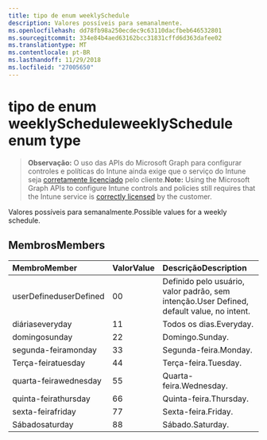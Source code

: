 ```yaml
---
title: tipo de enum weeklySchedule
description: Valores possíveis para semanalmente.
ms.openlocfilehash: dd78fb98a250ecdec9c63110dacfbeb646532801
ms.sourcegitcommit: 334e84b4aed63162bcc31831cffd6d363dafee02
ms.translationtype: MT
ms.contentlocale: pt-BR
ms.lasthandoff: 11/29/2018
ms.locfileid: "27005650"
---
```

# <a name="weeklyschedule-enum-type"></a><span data-ttu-id="538fd-103">tipo de enum weeklySchedule</span><span class="sxs-lookup"><span data-stu-id="538fd-103">weeklySchedule enum type</span></span>

> <span data-ttu-id="538fd-104">**Observação:** O uso das APIs do Microsoft Graph para configurar controles e políticas do Intune ainda exige que o serviço do Intune seja [corretamente licenciado](https://go.microsoft.com/fwlink/?linkid=839381) pelo cliente.</span><span class="sxs-lookup"><span data-stu-id="538fd-104">**Note:** Using the Microsoft Graph APIs to configure Intune controls and policies still requires that the Intune service is [correctly licensed](https://go.microsoft.com/fwlink/?linkid=839381) by the customer.</span></span>

<span data-ttu-id="538fd-105">Valores possíveis para semanalmente.</span><span class="sxs-lookup"><span data-stu-id="538fd-105">Possible values for a weekly schedule.</span></span>
## <a name="members"></a><span data-ttu-id="538fd-106">Membros</span><span class="sxs-lookup"><span data-stu-id="538fd-106">Members</span></span>
|<span data-ttu-id="538fd-107">Membro</span><span class="sxs-lookup"><span data-stu-id="538fd-107">Member</span></span>|<span data-ttu-id="538fd-108">Valor</span><span class="sxs-lookup"><span data-stu-id="538fd-108">Value</span></span>|<span data-ttu-id="538fd-109">Descrição</span><span class="sxs-lookup"><span data-stu-id="538fd-109">Description</span></span>|
|:---|:---|:---|
|<span data-ttu-id="538fd-110">userDefined</span><span class="sxs-lookup"><span data-stu-id="538fd-110">userDefined</span></span>|<span data-ttu-id="538fd-111">0</span><span class="sxs-lookup"><span data-stu-id="538fd-111">0</span></span>|<span data-ttu-id="538fd-112">Definido pelo usuário, valor padrão, sem intenção.</span><span class="sxs-lookup"><span data-stu-id="538fd-112">User Defined, default value, no intent.</span></span>|
|<span data-ttu-id="538fd-113">diárias</span><span class="sxs-lookup"><span data-stu-id="538fd-113">everyday</span></span>|<span data-ttu-id="538fd-114">1</span><span class="sxs-lookup"><span data-stu-id="538fd-114">1</span></span>|<span data-ttu-id="538fd-115">Todos os dias.</span><span class="sxs-lookup"><span data-stu-id="538fd-115">Everyday.</span></span>|
|<span data-ttu-id="538fd-116">domingo</span><span class="sxs-lookup"><span data-stu-id="538fd-116">sunday</span></span>|<span data-ttu-id="538fd-117">2</span><span class="sxs-lookup"><span data-stu-id="538fd-117">2</span></span>|<span data-ttu-id="538fd-118">Domingo.</span><span class="sxs-lookup"><span data-stu-id="538fd-118">Sunday.</span></span>|
|<span data-ttu-id="538fd-119">segunda-feira</span><span class="sxs-lookup"><span data-stu-id="538fd-119">monday</span></span>|<span data-ttu-id="538fd-120">3</span><span class="sxs-lookup"><span data-stu-id="538fd-120">3</span></span>|<span data-ttu-id="538fd-121">Segunda-feira.</span><span class="sxs-lookup"><span data-stu-id="538fd-121">Monday.</span></span>|
|<span data-ttu-id="538fd-122">Terça-feira</span><span class="sxs-lookup"><span data-stu-id="538fd-122">tuesday</span></span>|<span data-ttu-id="538fd-123">4</span><span class="sxs-lookup"><span data-stu-id="538fd-123">4</span></span>|<span data-ttu-id="538fd-124">Terça-feira.</span><span class="sxs-lookup"><span data-stu-id="538fd-124">Tuesday.</span></span>|
|<span data-ttu-id="538fd-125">quarta-feira</span><span class="sxs-lookup"><span data-stu-id="538fd-125">wednesday</span></span>|<span data-ttu-id="538fd-126">5</span><span class="sxs-lookup"><span data-stu-id="538fd-126">5</span></span>|<span data-ttu-id="538fd-127">Quarta-feira.</span><span class="sxs-lookup"><span data-stu-id="538fd-127">Wednesday.</span></span>|
|<span data-ttu-id="538fd-128">quinta-feira</span><span class="sxs-lookup"><span data-stu-id="538fd-128">thursday</span></span>|<span data-ttu-id="538fd-129">6</span><span class="sxs-lookup"><span data-stu-id="538fd-129">6</span></span>|<span data-ttu-id="538fd-130">Quinta-feira.</span><span class="sxs-lookup"><span data-stu-id="538fd-130">Thursday.</span></span>|
|<span data-ttu-id="538fd-131">sexta-feira</span><span class="sxs-lookup"><span data-stu-id="538fd-131">friday</span></span>|<span data-ttu-id="538fd-132">7</span><span class="sxs-lookup"><span data-stu-id="538fd-132">7</span></span>|<span data-ttu-id="538fd-133">Sexta-feira.</span><span class="sxs-lookup"><span data-stu-id="538fd-133">Friday.</span></span>|
|<span data-ttu-id="538fd-134">Sábado</span><span class="sxs-lookup"><span data-stu-id="538fd-134">saturday</span></span>|<span data-ttu-id="538fd-135">8</span><span class="sxs-lookup"><span data-stu-id="538fd-135">8</span></span>|<span data-ttu-id="538fd-136">Sábado.</span><span class="sxs-lookup"><span data-stu-id="538fd-136">Saturday.</span></span>|



